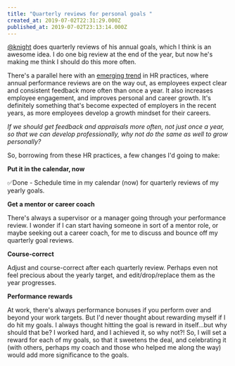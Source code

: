 ```yaml
---
title: "Quarterly reviews for personal goals "
created_at: 2019-07-02T22:31:29.000Z
published_at: 2019-07-02T23:13:14.000Z
---
```

[@knight](https://200wordsaday.com/words/q2-2019-self-check-215555d1a8c049545a) does quarterly reviews of his annual goals, which I think is an awesome idea. I do one big review at the end of the year, but now he's making me think I should do this more often.  

  

There's a parallel here with an [emerging trend](https://hbr.org/2016/10/the-performance-management-revolution) in HR practices, where annual performance reviews are on the way out, as employees expect clear and consistent feedback more often than once a year. It also increases employee engagement, and improves personal and career growth. It's definitely something that's become expected of employers in the recent years, as more employees develop a growth mindset for their careers.

  

_If we should get feedback and appraisals more often, not just once a year, so that we can develop professionally, why not do the same as well to grow personally?_ 

  

So, borrowing from these HR practices, a few changes I'd going to make:

  

**Put it in the calendar, now**

✅Done - Schedule time in my calendar (now) for quarterly reviews of my yearly goals.

  

**Get a mentor or career coach**

There's always a supervisor or a manager going through your performance review. I wonder if I can start having someone in sort of a mentor role, or maybe seeking out a career coach, for me to discuss and bounce off my quarterly goal reviews.

  

**Course-correct**

Adjust and course-correct after each quarterly review. Perhaps even not feel precious about the yearly target, and edit/drop/replace them as the year progresses.

  

**Performance rewards**

At work, there's always performance bonuses if you perform over and beyond your work targets. But I'd never thought about rewarding myself if I do hit my goals. I always thought hitting the goal is reward in itself...but why should that be? I worked hard, and I achieved it, so why not?! So, I will set a reward for each of my goals, so that it sweetens the deal, and celebrating it (with others, perhaps my coach and those who helped me along the way) would add more significance to the goals.
